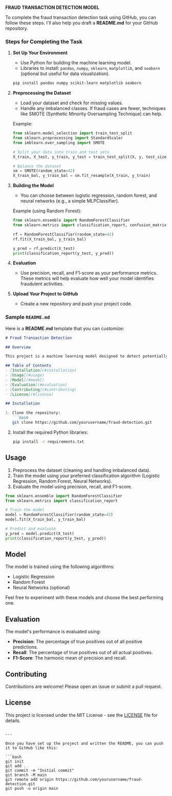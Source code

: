 **FRAUD TRANSACTION DETECTION MODEL**

To complete the fraud transaction detection task using GitHub, you can follow these steps. I'll also help you draft a **README.md** for your GitHub repository.

### Steps for Completing the Task

1. **Set Up Your Environment**
   - Use Python for building the machine learning model.
   - Libraries to install: `pandas`, `numpy`, `sklearn`, `matplotlib`, and `seaborn` (optional but useful for data visualization).
   
   ```bash
   pip install pandas numpy scikit-learn matplotlib seaborn
   ```

2. **Preprocessing the Dataset**
   - Load your dataset and check for missing values.
   - Handle any imbalanced classes. If fraud cases are fewer, techniques like SMOTE (Synthetic Minority Oversampling Technique) can help.

   Example:
   ```python
   from sklearn.model_selection import train_test_split
   from sklearn.preprocessing import StandardScaler
   from imblearn.over_sampling import SMOTE
   
   # Split your data into train and test sets
   X_train, X_test, y_train, y_test = train_test_split(X, y, test_size=0.3, random_state=42)
   
   # Balance the dataset
   sm = SMOTE(random_state=42)
   X_train_bal, y_train_bal = sm.fit_resample(X_train, y_train)
   ```

3. **Building the Model**
   - You can choose between logistic regression, random forest, and neural networks (e.g., a simple MLPClassifier).
   
   Example (using Random Forest):
   ```python
   from sklearn.ensemble import RandomForestClassifier
   from sklearn.metrics import classification_report, confusion_matrix
   
   rf = RandomForestClassifier(random_state=42)
   rf.fit(X_train_bal, y_train_bal)
   
   y_pred = rf.predict(X_test)
   print(classification_report(y_test, y_pred))
   ```

4. **Evaluation**
   - Use precision, recall, and F1-score as your performance metrics. These metrics will help evaluate how well your model identifies fraudulent activities.

5. **Upload Your Project to GitHub**
   - Create a new repository and push your project code.

### Sample `README.md`

Here is a **README.md** template that you can customize:

```markdown
# Fraud Transaction Detection

## Overview

This project is a machine learning model designed to detect potentially fraudulent credit card transactions. The dataset used for training contains labeled transaction data, and the model is trained to recognize patterns indicative of fraudulent activities.

## Table of Contents
- [Installation](#installation)
- [Usage](#usage)
- [Model](#model)
- [Evaluation](#evaluation)
- [Contributing](#contributing)
- [License](#license)

## Installation

1. Clone the repository:
   ```bash
   git clone https://github.com/yourusername/fraud-detection.git
   ```
2. Install the required Python libraries:
   ```bash
   pip install -r requirements.txt
   ```

## Usage

1. Preprocess the dataset (cleaning and handling imbalanced data).
2. Train the model using your preferred classification algorithm (Logistic Regression, Random Forest, Neural Networks).
3. Evaluate the model using precision, recall, and F1-score.

```python
from sklearn.ensemble import RandomForestClassifier
from sklearn.metrics import classification_report

# Train the model
model = RandomForestClassifier(random_state=42)
model.fit(X_train_bal, y_train_bal)

# Predict and evaluate
y_pred = model.predict(X_test)
print(classification_report(y_test, y_pred))
```

## Model

The model is trained using the following algorithms:
- Logistic Regression
- Random Forest
- Neural Networks (optional)

Feel free to experiment with these models and choose the best performing one.

## Evaluation

The model's performance is evaluated using:
- **Precision**: The percentage of true positives out of all positive predictions.
- **Recall**: The percentage of true positives out of all actual positives.
- **F1-Score**: The harmonic mean of precision and recall.

## Contributing

Contributions are welcome! Please open an issue or submit a pull request.

## License

This project is licensed under the MIT License - see the [LICENSE](LICENSE) file for details.
```

---

Once you have set up the project and written the README, you can push it to GitHub like this:

```bash
git init
git add .
git commit -m "Initial commit"
git branch -M main
git remote add origin https://github.com/yourusername/fraud-detection.git
git push -u origin main
```
